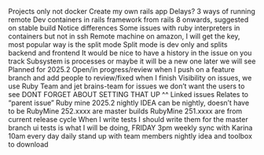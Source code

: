 Projects only not docker 
Create my own rails app
Delays?
3 ways of running remote
Dev containers in rails framework from rails 8 onwards, suggested on stable build
Notice differences 
Some issues with ruby interpreters in containers but not in ssh
Remote machine on amazon, I will get the key, most popular way is the split mode
Split mode is dev only and splits backend and frontend
It would be nice to have a history in the issue on you track
Subsystem is processes or maybe it will be  a new one later we will see
Planned for 2025.2
Open/in progress/review when I push on a feature branch and add people to review/fixed when I finish
Visibility on issues, we use Ruby Team and jet brains-team for issues we don’t want the users to see
DONT FORGET ABOUT SETTING THAT UP ^^
Linked issues
Relates to “parent issue”
Ruby mine 2025.2 nightly
IDEA can be nightly, doesn’t have to be
RubyMine 252.xxxx are master builds
RubyMine 251.xxxx are from current release cycle
When I write tests I should write them for the master branch
ui tests is what I will be doing,
FRIDAY 3pm weekly sync with Karina
10am every day daily stand up with team members
nightly idea and toolbox to download